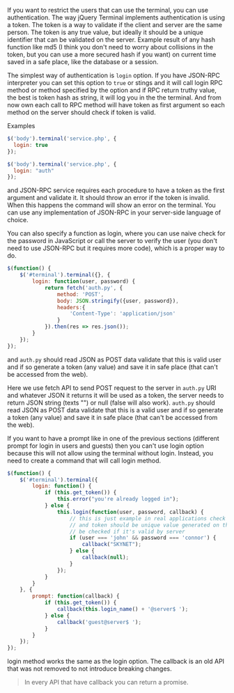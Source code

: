 If you want to restrict the users that can use the terminal, you can use authentication. The way jQuery Terminal implements authentication is using a token. The token is a way to validate if the client and server are the same person. The token is any true value, but ideally it should be a unique identifier that can be validated on the server. Example result of any hash function like md5 (I think you don't need to worry about collisions in the token, but you can use a more secured hash if you want) on current time saved in a safe place, like the database or a session.

The simplest way of authentication is `login` option. If you have JSON-RPC interpreter you can set this option to `true` or stings and it will call login RPC method or method specified by the option and if RPC return truthy value, the best is token hash as string, it
will log you in the the terminal. And from now own each call to RPC method will have token as first argument so each method on the server should check if token is valid.

Examples
```javascript
$('body').terminal('service.php', {
  login: true
});
```

```javascript
$('body').terminal('service.php', {
  login: "auth"
});
```


and JSON-RPC service requires each procedure to have a token as the first argument and validate it. It should throw an error if the token is invalid. When this happens the command will show an error on the terminal. You can use any implementation of JSON-RPC in your server-side language of choice.

You can also specify a function as login, where you can use naive check for the password in JavaScript or call the server to verify the user (you don't need to use JSON-RPC but it requires more code), which is a proper way to do.

```javascript
$(function() {
    $('#terminal').terminal({}, {
        login: function(user, password) {
            return fetch('auth.py', {
                method: 'POST',
                body: JSON.stringify({user, password}),
                headers:{
                    'Content-Type': 'application/json'
                }
            }).then(res => res.json());
        }
    });
});
```
and `auth.py` should read JSON as POST data validate that this is valid user and if so generate a token (any value) and save it in safe place (that can't be accessed from the web).

Here we use fetch API to send POST request to the server in `auth.py` URI and whatever JSON it returns it will be used as a token, the server needs to return JSON string (texts "<generated token>") or null (false will also work). `auth.py` should read JSON as POST data validate that this is a valid user and if so generate a token (any value) and save it in safe place (that can't be accessed from the web).

If you want to have a prompt like in one of the previous sections (different prompt for login in users and guests) then you can't use login option because this will not
allow using the terminal without login. Instead, you need to create a command that will call login method.

```javascript
$(function() {
    $('#terminal').terminal({
        login: function() {
            if (this.get_token()) {
                this.error("you're already logged in");
            } else {
                this.login(function(user, password, callback) {
                    // this is just example in real applications check need to be on the server
                    // and token should be unique value generated on the server that you can
                    // be checked if it's valid by server
                    if (user === 'john' && password === 'connor') {
                        callback("SKYNET");
                    } else {
                        callback(null);
                    }
                });
            }
        }
    }, {
        prompt: function(callback) {
            if (this.get_token()) {
                callback(this.login_name() + '@server$ ');
            } else {
                callback('guest@server$ ');
            }
        }
    });
});
```

login method works the same as the login option. The callback is an old API that was not removed to not introduce breaking changes.

> In every API that have callback you can return a promise.